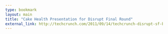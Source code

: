 ```yaml
---
type: bookmark
layout: main
title: "Cake Health Presentation for Disrupt Final Round"
external_link: http://techcrunch.com/2011/09/14/techcrunch-disrupt-sf-battlefield-semifinals-the-judges-react/
---
```



